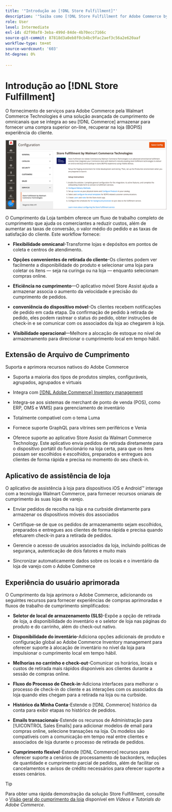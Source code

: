 ```yaml
---
title: '"Introdução ao [!DNL Store Fulfillment]"'
description: '"Saiba como [!DNL Store Fulfillment for Adobe Commerce by Walmart Commerce Technologies] O suporta compra online, compra na loja (BOPIS) para clientes. Use o dispositivo móvel de assistência de loja para simplificar o atendimento e o processamento de pedidos de BOPIS para parceiros de loja e clientes do Commerce."'
role: User
level: Intermediate
exl-id: d2f90af8-3eba-499d-84de-4b70ecc7166c
source-git-commit: 87818d3a0eb8f0cb4bc9fac2aef3c56a2e620aaf
workflow-type: tm+mt
source-wordcount: '603'
ht-degree: 0%

---
```


# Introdução ao [!DNL Store Fulfillment]

O fornecimento de serviços para Adobe Commerce pela Walmart Commerce Technologies é uma solução avançada de cumprimento de omnicanais que se integra ao seu [!DNL Commerce] armazenar para fornecer uma compra superior on-line, recuperar na loja (BOPIS) experiência do cliente.

![Configuração do Adobe da solução de preenchimento da loja](assets/store-fulfillment-admin-home.png)

O Cumprimento da Loja também oferece um fluxo de trabalho completo de cumprimento que ajuda os comerciantes a reduzir custos, além de aumentar as taxas de conversão, o valor médio do pedido e as taxas de satisfação do cliente. Este workflow fornece:

* **Flexibilidade omnicanal**-Transforme lojas e depósitos em pontos de coleta e centros de atendimento.

* **Opções convenientes de retirada do cliente**-Os clientes podem ver facilmente a disponibilidade do produto e selecionar uma loja para coletar os itens — seja na curinga ou na loja — enquanto selecionam compras online.

* **Eficiência no cumprimento**—O aplicativo móvel Store Assist ajuda a armazenar associa o aumento da velocidade e precisão do cumprimento de pedidos.

* **conveniência do dispositivo móvel**-Os clientes recebem notificações de pedido em cada etapa. Da confirmação de pedido à retirada de pedido, eles podem rastrear o status do pedido, obter instruções de check-in e se comunicar com os associados da loja ao chegarem à loja.

* **Visibilidade operacional**—Melhore a alocação de estoque no nível de armazenamento para direcionar o cumprimento local em tempo hábil.

## Extensão de Arquivo de Cumprimento

Suporta e aprimora recursos nativos do Adobe Commerce

* Suporta a maioria dos tipos de produtos simples, configuráveis, agrupados, agrupados e virtuais

* Integra com [[!DNL Adobe Commerce] Inventory management](https://docs.magento.com/user-guide/catalog/inventory-learn-more.html)

* Integra-se aos sistemas de merchant de ponto de venda (POS), como ERP, OMS e WMS) para gerenciamento de inventário

* Totalmente compatível com o tema Luma

* Fornece suporte GraphQL para vitrines sem periféricos e Venia

* Oferece suporte ao aplicativo Store Assist da Walmart Commerce Technology. Este aplicativo envia pedidos de retirada diretamente para o dispositivo portátil do funcionário na loja certa, para que os itens possam ser escolhidos e escolhidos, preparados e entregues aos clientes de forma rápida e precisa no momento do seu check-in.

## Aplicativo de assistência de loja

O aplicativo de assistência à loja para dispositivos iOS e Android™ interage com a tecnologia Walmart Commerce, para fornecer recursos onianais de cumprimento às suas lojas de varejo.

* Enviar pedidos de recolha na loja e na curbside diretamente para armazenar os dispositivos móveis dos associados

* Certifique-se de que os pedidos de armazenamento sejam escolhidos, preparados e entregues aos clientes de forma rápida e precisa quando efetuarem check-in para a retirada de pedidos.

* Gerencie o acesso de usuários associados da loja, incluindo políticas de segurança, autenticação de dois fatores e muito mais

* Sincronizar automaticamente dados sobre os locais e o inventário da loja de varejo com o Adobe Commerce

## Experiência do usuário aprimorada

O Cumprimento da loja aprimora o Adobe Commerce, adicionando os seguintes recursos para fornecer experiências de compras aprimoradas e fluxos de trabalho de cumprimento simplificados:

* **Seletor de local de armazenamento (SLS)**-Expõe a opção de retirada de loja, a disponibilidade do inventário e o seletor de loja nas páginas do produto e do carrinho, além do check-out nativo.

* **Disponibilidade do inventário**-Adiciona opções adicionais de produto e configuração global ao Adobe Commerce Inventory management para oferecer suporte à alocação de inventário no nível da loja para impulsionar o cumprimento local em tempo hábil.

* **Melhorias no carrinho e check-out**-Comunicar os horários, locais e custos de retirada mais rápidos disponíveis aos clientes durante a sessão de compras online.

* **Fluxo do Processo de Check-in**-Adiciona interfaces para melhorar o processo de check-in do cliente e as interações com os associados da loja quando eles chegam para a retirada na loja ou na curbside.

* **Histórico da Minha Conta**-Estende o [!DNL Commerce] histórico da conta para exibir etapas no histórico de pedidos.

* **Emails transacionais**-Estende os recursos de Administração para [!UICONTROL Sales Emails] para adicionar modelos de email para compras online, selecione transações na loja. Os modelos são compatíveis com a comunicação em tempo real entre clientes e associados de loja durante o processo de retirada de pedidos.

* **Cumprimento flexível**-Estende [!DNL Commerce] recursos para oferecer suporte a cenários de processamento de backorders, reduções de quantidade e cumprimento parcial de pedidos, além de facilitar os cancelamentos e avisos de crédito necessários para oferecer suporte a esses cenários.

>[!TIP]
>
> Para obter uma rápida demonstração da solução Store Fulfillment, consulte o [Visão geral do cumprimento da loja](https://experienceleague.adobe.com/docs/commerce-learn/tutorials/orders/store-fulfillment.html) disponível em _Vídeos e Tutorials do Adobe Commerce_.

